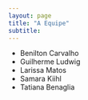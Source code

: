 ```yaml
---
layout: page
title: "A Equipe"
subtitle:
---
```


- Benilton Carvalho
- Guilherme Ludwig
- Larissa Matos
- Samara Kiihl
- Tatiana Benaglia
